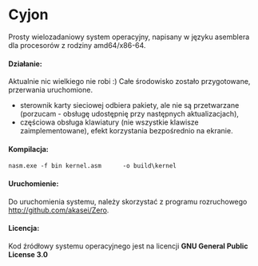 # Cyjon
Prosty wielozadaniowy system operacyjny, napisany w języku asemblera dla procesorów z rodziny amd64/x86-64.

#### Działanie:
Aktualnie nic wielkiego nie robi :) Całe środowisko zostało przygotowane, przerwania uruchomione.
- sterownik karty sieciowej odbiera pakiety, ale nie są przetwarzane (porzucam - obsługę udostępnię przy następnych aktualizacjach),
- częściowa obsługa klawiatury (nie wszystkie klawisze zaimplementowane), efekt korzystania bezpośrednio na ekranie.

#### Kompilacja:
	nasm.exe -f bin	kernel.asm      -o build\kernel

#### Uruchomienie:
Do uruchomienia systemu, należy skorzystać z programu rozruchowego http://github.com/akasei/Zero.

#### Licencja:
Kod źródłowy systemu operacyjnego jest na licencji **GNU General Public License 3.0**
